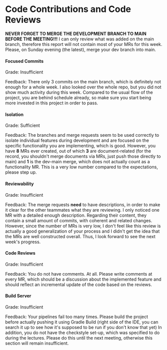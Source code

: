 # Code Contributions and Code Reviews

**NEVER FORGET TO MERGE THE DEVELOPMENT BRANCH TO MAIN BEFORE THE MEETING!!!**
I can only review what was added on the main branch, therefore this report will not contain most of your MRs for this week. Please, on Sunday evening (the latest), merge your dev branch into main.

#### Focused Commits

Grade: Insufficient

Feedback: There only 3 commits on the main branch, which is definitely not enough for a whole week. I also looked over the whole repo, but you did not show much activity during this week. Compared to the usual flow of the project, you are behind schedule already, so make sure you start being more invested in this project in order to pass.


#### Isolation

Grade: Sufficient

Feedback: The branches and merge requests seem to be used correctly to isolate individual features during development and are focused on the specific functionality you are implementing, which is good. However, you have **8** MRs ever created, out of which **3** are document-related (for the record, you shouldn't merge documents via MRs, just push those directly to main) and **1** is the dev-main merge, which does not actually count as a functionality MR. This is a very low number compared to the expectations, please step up.


#### Reviewability

Grade: Insufficient

Feedback: The merge requests **need** to have descriptions, in order to make it clear for the other teammates what they are reviewing. I only noticed one MR with a detailed enough description.
Regarding their content, they contain a small amount of commits, with coherent and related changes. However, since the number of MRs is very low, I don't feel like this review is actually a good generalization of your process and I didn't get the idea that the MRs are well constructed overall. Thus, I look forward to see the next week's progress.


#### Code Reviews

Grade: Insufficient

Feedback: You do not have comments. At all. Please write comments at every MR, which should be a discussion about the implemented feature and should reflect an incremental update of the code based on the reviews.


#### Build Server

Grade: Insufficient

Feedback: Your pipelines fail too many times. Please build the project before actually pushing it using Gradle Build (right side of the IDE, you can search it up to see how it's supposed to be run if you don't know that yet)
In addition, you do not have the checkstyle set-up, which was specified to do during the lectures. Please do this until the next meeting, otherwise this section will remain insufficient.

